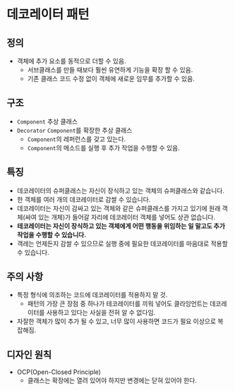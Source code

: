 # 데코레이터 패턴

## 정의

- 객체에 추가 요소를 동적으로 더할 수 있음.
  - 서브클래스를 만들 때보다 훨씬 유연하게 기능을 확장 할 수 있음.
  - 기존 클래스 코드 수정 없이 객체에 새로운 임무를 추가할 수 있음.

## 구조

- `Component` 추상 클래스
- `Decorator` `Component`를 확장한 추상 클래스
  - `Component`의 레퍼런스를 갖고 있는다.
  - `Component`의 메소드를 실행 후 추가 작업을 수행할 수 있음.

## 특징

- 데코레이터의 슈퍼클래스는 자신이 장식하고 있는 객체의 슈퍼클래스와 같습니다.
- 한 객체를 여러 개의 데코레이터로 감쌀 수 있습니다.
- 데코레이터는 자신이 감싸고 있는 객체와 같은 슈퍼클래스를 가지고 있기에 원래 객체(싸여 있는 개체)가 들어갈 자리에 데코레이터 객체를 넣어도 상관 없습니다.
- **테코레이터는 자신이 장식하고 있는 객체에게 어떤 행동을 위임하는 일 말고도 추가 작업을 수행할 수 있습니다.**
- 객레는 언제든지 감쌀 수 있으므로 실행 중에 필요한 데코레이터를 마음대로 적용할 수 있습니다.

## 주의 사항

- 특정 형식에 의조하는 코드에 데코레이터를 적용하지 말 것.
  - 패턴의 가장 큰 장점 중 하나가 테코레이터를 끼워 넣어도 클라잉언트는 데코레이터를 사용하고 있다는 사실을 전혀 알 수 없다임.
- 자잘한 객체가 많이 추가 될 수 있고, 너무 많이 사용하면 코드가 필요 이상으로 복잡해짐.

## 디자인 원칙

- OCP(Open-Closed Principle)
  - 클래스는 확장에는 열려 있어야 하지만 변경에는 닫혀 있어야 한다.
